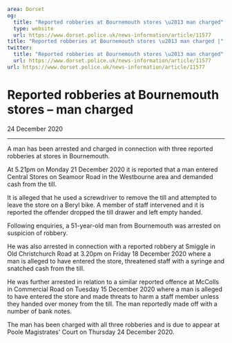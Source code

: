 ```yaml
area: Dorset
og:
  title: "Reported robberies at Bournemouth stores \u2013 man charged"
  type: website
  url: https://www.dorset.police.uk/news-information/article/11577
title: "Reported robberies at Bournemouth stores \u2013 man charged |"
twitter:
  title: "Reported robberies at Bournemouth stores \u2013 man charged"
  url: https://www.dorset.police.uk/news-information/article/11577
url: https://www.dorset.police.uk/news-information/article/11577
```

# Reported robberies at Bournemouth stores – man charged

24 December 2020

* * *

A man has been arrested and charged in connection with three reported robberies at stores in Bournemouth.

At 5.21pm on Monday 21 December 2020 it is reported that a man entered Central Stores on Seamoor Road in the Westbourne area and demanded cash from the till.

It is alleged that he used a screwdriver to remove the till and attempted to leave the store on a Beryl bike. A member of staff intervened and it is reported the offender dropped the till drawer and left empty handed.

Following enquiries, a 51-year-old man from Bournemouth was arrested on suspicion of robbery.

He was also arrested in connection with a reported robbery at Smiggle in Old Christchurch Road at 3.20pm on Friday 18 December 2020 where a man is alleged to have entered the store, threatened staff with a syringe and snatched cash from the till.

He was further arrested in relation to a similar reported offence at McColls in Commercial Road on Tuesday 15 December 2020 where a man is alleged to have entered the store and made threats to harm a staff member unless they handed over money from the till. The man reportedly made off with a number of bank notes.

The man has been charged with all three robberies and is due to appear at Poole Magistrates' Court on Thursday 24 December 2020.
